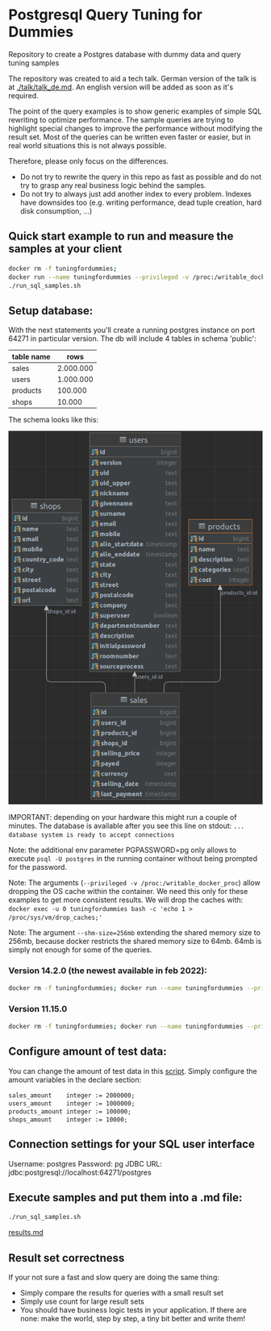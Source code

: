 # Postgresql Query Tuning for Dummies
Repository to create a Postgres database with dummy data and query tuning samples

The repository was created to aid a tech talk. German version of the talk is at [./talk/talk_de.md](./talk/talk_de.md).
An english version will be added as soon as it's required.

The point of the query examples is to show generic examples of simple SQL rewriting to optimize performance.
The sample queries are trying to highlight special changes to improve the performance without modifying the result set.
Most of the queries can be written even faster or easier, but in real world situations this is not always possible.

Therefore, please only focus on the differences.
- Do not try to rewrite the query in this repo as fast as possible and do not try to grasp any real business logic behind the samples.
- Do not try to always just add another index to every problem. Indexes have downsides too (e.g. writing performance, dead tuple creation, hard disk consumption, ...)

## Quick start example to run and measure the samples at your client
```bash
docker rm -f tuningfordummies; 
docker run --name tuningfordummies --privileged -v /proc:/writable_docker_proc --shm-size=256mb -p 64271:5432 -v $(pwd)/scripts:/docker-entrypoint-initdb.d/ -e POSTGRESQL_PASSWORD=pg -e PGPASSWORD=pg bitnami/postgresql:11.15.0
./run_sql_samples.sh
```

## Setup database:
With the next statements you'll create a running postgres instance on port 64271 in particular version.
The db will include 4 tables in schema 'public':

| table name | rows      |
|------------|-----------|
| sales      | 2.000.000 |
| users      | 1.000.000 |
| products   | 100.000   |
| shops      | 10.000    |

The schema looks like this: 

![schema](./schema.png)

IMPORTANT: depending on your hardware this might run a couple of minutes.
The database is available after you see this line on stdout:
`... database system is ready to accept connections`

Note: the additional env parameter PGPASSWORD=pg only allows to execute `psql -U postgres` in the running container without being prompted for the password.

Note: The arguments (`--privileged -v /proc:/writable_docker_proc`) allow dropping the OS cache within the container. We need this only for these examples to get more consistent results.
We will drop the caches with:
`docker exec -u 0 tuningfordummies bash -c 'echo 1 > /proc/sys/vm/drop_caches;'`

Note: The argument `--shm-size=256mb` extending the shared memory size to 256mb, because docker restricts the shared memory size to 64mb. 
64mb is simply not enough for some of the queries.

### Version 14.2.0 (the newest available in feb 2022):
```bash
docker rm -f tuningfordummies; docker run --name tuningfordummies --privileged -v /proc:/writable_docker_proc --shm-size=256mb -p 64271:5432 -v $(pwd)/scripts:/docker-entrypoint-initdb.d/ -e POSTGRESQL_PASSWORD=pg -e PGPASSWORD=pg bitnami/postgresql:14.2.0

```

### Version 11.15.0
```bash
docker rm -f tuningfordummies; docker run --name tuningfordummies --privileged -v /proc:/writable_docker_proc --shm-size=256mb -p 64271:5432 -v $(pwd)/scripts:/docker-entrypoint-initdb.d/ -e POSTGRESQL_PASSWORD=pg -e PGPASSWORD=pg bitnami/postgresql:11.15.0
```

## Configure amount of test data:
You can change the amount of test data in this [script](scripts/gen_data.sql.lqs).
Simply configure the amount variables in the declare section:
```
sales_amount    integer := 2000000;
users_amount    integer := 1000000;
products_amount integer := 100000;
shops_amount    integer := 10000;
```

## Connection settings for your SQL user interface
Username: postgres
Password: pg
JDBC URL: jdbc:postgresql://localhost:64271/postgres

## Execute samples and put them into a .md file:
```bash
./run_sql_samples.sh
```
[results.md](results.md)


## Result set correctness
If your not sure a fast and slow query are doing the same thing: 
 - Simply compare the results for queries with a small result set
 - Simply use count for large result sets
 - You should have business logic tests in your application. If there are none: make the world, step by step, a tiny bit better and write them!
